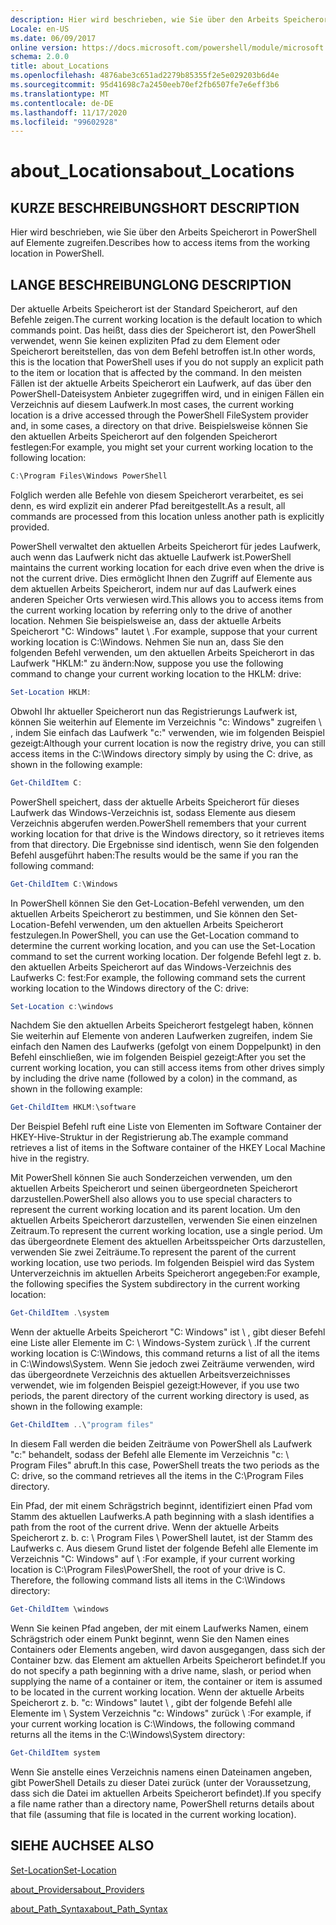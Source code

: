 ```yaml
---
description: Hier wird beschrieben, wie Sie über den Arbeits Speicherort in PowerShell auf Elemente zugreifen.
Locale: en-US
ms.date: 06/09/2017
online version: https://docs.microsoft.com/powershell/module/microsoft.powershell.core/about/about_locations?view=powershell-7.2&WT.mc_id=ps-gethelp
schema: 2.0.0
title: about_Locations
ms.openlocfilehash: 4876abe3c651ad2279b85355f2e5e029203b6d4e
ms.sourcegitcommit: 95d41698c7a2450eeb70ef2fb6507fe7e6eff3b6
ms.translationtype: MT
ms.contentlocale: de-DE
ms.lasthandoff: 11/17/2020
ms.locfileid: "99602928"
---
```

# <a name="about_locations"></a><span data-ttu-id="20831-103">about_Locations</span><span class="sxs-lookup"><span data-stu-id="20831-103">about_Locations</span></span>

## <a name="short-description"></a><span data-ttu-id="20831-104">KURZE BESCHREIBUNG</span><span class="sxs-lookup"><span data-stu-id="20831-104">SHORT DESCRIPTION</span></span>
<span data-ttu-id="20831-105">Hier wird beschrieben, wie Sie über den Arbeits Speicherort in PowerShell auf Elemente zugreifen.</span><span class="sxs-lookup"><span data-stu-id="20831-105">Describes how to access items from the working location in PowerShell.</span></span>

## <a name="long-description"></a><span data-ttu-id="20831-106">LANGE BESCHREIBUNG</span><span class="sxs-lookup"><span data-stu-id="20831-106">LONG DESCRIPTION</span></span>

<span data-ttu-id="20831-107">Der aktuelle Arbeits Speicherort ist der Standard Speicherort, auf den Befehle zeigen.</span><span class="sxs-lookup"><span data-stu-id="20831-107">The current working location is the default location to which commands point.</span></span>
<span data-ttu-id="20831-108">Das heißt, dass dies der Speicherort ist, den PowerShell verwendet, wenn Sie keinen expliziten Pfad zu dem Element oder Speicherort bereitstellen, das von dem Befehl betroffen ist.</span><span class="sxs-lookup"><span data-stu-id="20831-108">In other words, this is the location that PowerShell uses if you do not supply an explicit path to the item or location that is affected by the command.</span></span> <span data-ttu-id="20831-109">In den meisten Fällen ist der aktuelle Arbeits Speicherort ein Laufwerk, auf das über den PowerShell-Dateisystem Anbieter zugegriffen wird, und in einigen Fällen ein Verzeichnis auf diesem Laufwerk.</span><span class="sxs-lookup"><span data-stu-id="20831-109">In most cases, the current working location is a drive accessed through the PowerShell FileSystem provider and, in some cases, a directory on that drive.</span></span>
<span data-ttu-id="20831-110">Beispielsweise können Sie den aktuellen Arbeits Speicherort auf den folgenden Speicherort festlegen:</span><span class="sxs-lookup"><span data-stu-id="20831-110">For example, you might set your current working location to the following location:</span></span>

```powershell
C:\Program Files\Windows PowerShell
```

<span data-ttu-id="20831-111">Folglich werden alle Befehle von diesem Speicherort verarbeitet, es sei denn, es wird explizit ein anderer Pfad bereitgestellt.</span><span class="sxs-lookup"><span data-stu-id="20831-111">As a result, all commands are processed from this location unless another path is explicitly provided.</span></span>

<span data-ttu-id="20831-112">PowerShell verwaltet den aktuellen Arbeits Speicherort für jedes Laufwerk, auch wenn das Laufwerk nicht das aktuelle Laufwerk ist.</span><span class="sxs-lookup"><span data-stu-id="20831-112">PowerShell maintains the current working location for each drive even when the drive is not the current drive.</span></span> <span data-ttu-id="20831-113">Dies ermöglicht Ihnen den Zugriff auf Elemente aus dem aktuellen Arbeits Speicherort, indem nur auf das Laufwerk eines anderen Speicher Orts verwiesen wird.</span><span class="sxs-lookup"><span data-stu-id="20831-113">This allows you to access items from the current working location by referring only to the drive of another location.</span></span>
<span data-ttu-id="20831-114">Nehmen Sie beispielsweise an, dass der aktuelle Arbeits Speicherort "C: Windows" lautet \\ .</span><span class="sxs-lookup"><span data-stu-id="20831-114">For example, suppose that your current working location is C:\\Windows.</span></span> <span data-ttu-id="20831-115">Nehmen Sie nun an, dass Sie den folgenden Befehl verwenden, um den aktuellen Arbeits Speicherort in das Laufwerk "HKLM:" zu ändern:</span><span class="sxs-lookup"><span data-stu-id="20831-115">Now, suppose you use the following command to change your current working location to the HKLM: drive:</span></span>

```powershell
Set-Location HKLM:
```

<span data-ttu-id="20831-116">Obwohl Ihr aktueller Speicherort nun das Registrierungs Laufwerk ist, können Sie weiterhin auf Elemente im Verzeichnis "c: Windows" zugreifen \\ , indem Sie einfach das Laufwerk "c:" verwenden, wie im folgenden Beispiel gezeigt:</span><span class="sxs-lookup"><span data-stu-id="20831-116">Although your current location is now the registry drive, you can still access items in the C:\\Windows directory simply by using the C: drive, as shown in the following example:</span></span>

```powershell
Get-ChildItem C:
```

<span data-ttu-id="20831-117">PowerShell speichert, dass der aktuelle Arbeits Speicherort für dieses Laufwerk das Windows-Verzeichnis ist, sodass Elemente aus diesem Verzeichnis abgerufen werden.</span><span class="sxs-lookup"><span data-stu-id="20831-117">PowerShell remembers that your current working location for that drive is the Windows directory, so it retrieves items from that directory.</span></span> <span data-ttu-id="20831-118">Die Ergebnisse sind identisch, wenn Sie den folgenden Befehl ausgeführt haben:</span><span class="sxs-lookup"><span data-stu-id="20831-118">The results would be the same if you ran the following command:</span></span>

```powershell
Get-ChildItem C:\Windows
```

<span data-ttu-id="20831-119">In PowerShell können Sie den Get-Location-Befehl verwenden, um den aktuellen Arbeits Speicherort zu bestimmen, und Sie können den Set-Location-Befehl verwenden, um den aktuellen Arbeits Speicherort festzulegen.</span><span class="sxs-lookup"><span data-stu-id="20831-119">In PowerShell, you can use the Get-Location command to determine the current working location, and you can use the Set-Location command to set the current working location.</span></span> <span data-ttu-id="20831-120">Der folgende Befehl legt z. b. den aktuellen Arbeits Speicherort auf das Windows-Verzeichnis des Laufwerks C: fest:</span><span class="sxs-lookup"><span data-stu-id="20831-120">For example, the following command sets the current working location to the Windows directory of the C: drive:</span></span>

```powershell
Set-Location c:\windows
```

<span data-ttu-id="20831-121">Nachdem Sie den aktuellen Arbeits Speicherort festgelegt haben, können Sie weiterhin auf Elemente von anderen Laufwerken zugreifen, indem Sie einfach den Namen des Laufwerks (gefolgt von einem Doppelpunkt) in den Befehl einschließen, wie im folgenden Beispiel gezeigt:</span><span class="sxs-lookup"><span data-stu-id="20831-121">After you set the current working location, you can still access items from other drives simply by including the drive name (followed by a colon) in the command, as shown in the following example:</span></span>

```powershell
Get-ChildItem HKLM:\software
```

<span data-ttu-id="20831-122">Der Beispiel Befehl ruft eine Liste von Elementen im Software Container der HKEY-Hive-Struktur in der Registrierung ab.</span><span class="sxs-lookup"><span data-stu-id="20831-122">The example command retrieves a list of items in the Software container of the HKEY Local Machine hive in the registry.</span></span>

<span data-ttu-id="20831-123">Mit PowerShell können Sie auch Sonderzeichen verwenden, um den aktuellen Arbeits Speicherort und seinen übergeordneten Speicherort darzustellen.</span><span class="sxs-lookup"><span data-stu-id="20831-123">PowerShell also allows you to use special characters to represent the current working location and its parent location.</span></span> <span data-ttu-id="20831-124">Um den aktuellen Arbeits Speicherort darzustellen, verwenden Sie einen einzelnen Zeitraum.</span><span class="sxs-lookup"><span data-stu-id="20831-124">To represent the current working location, use a single period.</span></span> <span data-ttu-id="20831-125">Um das übergeordnete Element des aktuellen Arbeitsspeicher Orts darzustellen, verwenden Sie zwei Zeiträume.</span><span class="sxs-lookup"><span data-stu-id="20831-125">To represent the parent of the current working location, use two periods.</span></span> <span data-ttu-id="20831-126">Im folgenden Beispiel wird das System Unterverzeichnis im aktuellen Arbeits Speicherort angegeben:</span><span class="sxs-lookup"><span data-stu-id="20831-126">For example, the following specifies the System subdirectory in the current working location:</span></span>

```powershell
Get-ChildItem .\system
```

<span data-ttu-id="20831-127">Wenn der aktuelle Arbeits Speicherort "C: Windows" ist \\ , gibt dieser Befehl eine Liste aller Elemente im C: \\ Windows-System zurück \\ .</span><span class="sxs-lookup"><span data-stu-id="20831-127">If the current working location is C:\\Windows, this command returns a list of all the items in C:\\Windows\\System.</span></span> <span data-ttu-id="20831-128">Wenn Sie jedoch zwei Zeiträume verwenden, wird das übergeordnete Verzeichnis des aktuellen Arbeitsverzeichnisses verwendet, wie im folgenden Beispiel gezeigt:</span><span class="sxs-lookup"><span data-stu-id="20831-128">However, if you use two periods, the parent directory of the current working directory is used, as shown in the following example:</span></span>

```powershell
Get-ChildItem ..\"program files"
```

<span data-ttu-id="20831-129">In diesem Fall werden die beiden Zeiträume von PowerShell als Laufwerk "c:" behandelt, sodass der Befehl alle Elemente im Verzeichnis "c: \\ Program Files" abruft.</span><span class="sxs-lookup"><span data-stu-id="20831-129">In this case, PowerShell treats the two periods as the C: drive, so the command retrieves all the items in the C:\\Program Files directory.</span></span>

<span data-ttu-id="20831-130">Ein Pfad, der mit einem Schrägstrich beginnt, identifiziert einen Pfad vom Stamm des aktuellen Laufwerks.</span><span class="sxs-lookup"><span data-stu-id="20831-130">A path beginning with a slash identifies a path from the root of the current drive.</span></span> <span data-ttu-id="20831-131">Wenn der aktuelle Arbeits Speicherort z. b. c: \\ Program Files \\ PowerShell lautet, ist der Stamm des Laufwerks c. Aus diesem Grund listet der folgende Befehl alle Elemente im Verzeichnis "C: Windows" auf \\ :</span><span class="sxs-lookup"><span data-stu-id="20831-131">For example, if your current working location is C:\\Program Files\\PowerShell, the root of your drive is C. Therefore, the following command lists all items in the C:\\Windows directory:</span></span>

```powershell
Get-ChildItem \windows
```

<span data-ttu-id="20831-132">Wenn Sie keinen Pfad angeben, der mit einem Laufwerks Namen, einem Schrägstrich oder einem Punkt beginnt, wenn Sie den Namen eines Containers oder Elements angeben, wird davon ausgegangen, dass sich der Container bzw. das Element am aktuellen Arbeits Speicherort befindet.</span><span class="sxs-lookup"><span data-stu-id="20831-132">If you do not specify a path beginning with a drive name, slash, or period when supplying the name of a container or item, the container or item is assumed to be located in the current working location.</span></span> <span data-ttu-id="20831-133">Wenn der aktuelle Arbeits Speicherort z. b. "c: Windows" lautet \\ , gibt der folgende Befehl alle Elemente im \\ System Verzeichnis "c: Windows" zurück \\ :</span><span class="sxs-lookup"><span data-stu-id="20831-133">For example, if your current working location is C:\\Windows, the following command returns all the items in the C:\\Windows\\System directory:</span></span>

```powershell
Get-ChildItem system
```

<span data-ttu-id="20831-134">Wenn Sie anstelle eines Verzeichnis namens einen Dateinamen angeben, gibt PowerShell Details zu dieser Datei zurück (unter der Voraussetzung, dass sich die Datei im aktuellen Arbeits Speicherort befindet).</span><span class="sxs-lookup"><span data-stu-id="20831-134">If you specify a file name rather than a directory name, PowerShell returns details about that file (assuming that file is located in the current working location).</span></span>

## <a name="see-also"></a><span data-ttu-id="20831-135">SIEHE AUCH</span><span class="sxs-lookup"><span data-stu-id="20831-135">SEE ALSO</span></span>

[<span data-ttu-id="20831-136">Set-Location</span><span class="sxs-lookup"><span data-stu-id="20831-136">Set-Location</span></span>](xref:Microsoft.PowerShell.Management.Set-Location)

[<span data-ttu-id="20831-137">about_Providers</span><span class="sxs-lookup"><span data-stu-id="20831-137">about_Providers</span></span>](about_Providers.md)

[<span data-ttu-id="20831-138">about_Path_Syntax</span><span class="sxs-lookup"><span data-stu-id="20831-138">about_Path_Syntax</span></span>](about_Path_Syntax.md)

